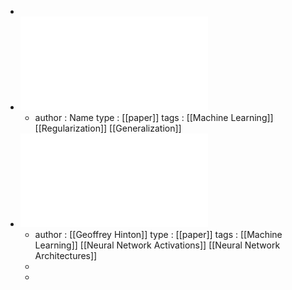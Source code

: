 -
- ![Batch Normalization - Accelerating Deep Network Training by Reducing Internal Covariate Shift.pdf](../assets/Batch_Normalization_-_Accelerating_Deep_Network_Training_by_Reducing_Internal_Covariate_Shift_1675289476918_0.pdf)
	- author : Name
	  type : [[paper]]
	  tags : [[Machine Learning]] [[Regularization]] [[Generalization]]
- ![Improving neural networks by preventing co-adaptation of feature detectors.pdf](../assets/Improving_neural_networks_by_preventing_co-adaptation_of_feature_detectors_1675289514828_0.pdf)
	- author : [[Geoffrey Hinton]] 
	  type : [[paper]]
	  tags : [[Machine Learning]] [[Neural Network Activations]] [[Neural Network Architectures]]
	-
	-